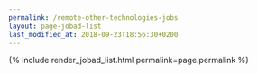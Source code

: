 ```yaml
---
permalink: /remote-other-technologies-jobs
layout: page-jobad-list
last_modified_at: 2018-09-23T18:56:30+0200
---
```

{% include render_jobad_list.html permalink=page.permalink %}
